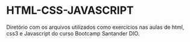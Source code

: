 # HTML-CSS-JAVASCRIPT
Diretório com os arquivos utilizados como exercícios nas aulas de html, css3 e Javascript do curso Bootcamp Santander DIO.

